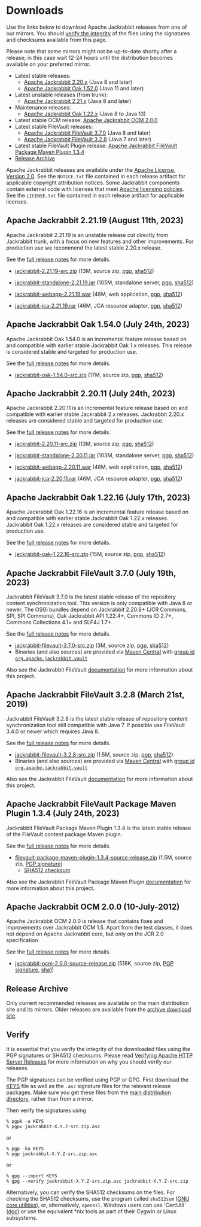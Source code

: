 <!--
   Licensed to the Apache Software Foundation (ASF) under one or more
   contributor license agreements.  See the NOTICE file distributed with
   this work for additional information regarding copyright ownership.
   The ASF licenses this file to You under the Apache License, Version 2.0
   (the "License"); you may not use this file except in compliance with
   the License.  You may obtain a copy of the License at

       https://www.apache.org/licenses/LICENSE-2.0

   Unless required by applicable law or agreed to in writing, software
   distributed under the License is distributed on an "AS IS" BASIS,
   WITHOUT WARRANTIES OR CONDITIONS OF ANY KIND, either express or implied.
   See the License for the specific language governing permissions and
   limitations under the License.
-->

Downloads
=========

Use the links below to download Apache Jackrabbit releases from one of our
mirrors. You should [verify the integrity](#verify) of the files using
the signatures and checksums available from this page.

Please note that some mirrors might not be up-to-date shortly after a
release; in this case wait 12-24 hours until the distribution becomes available
on your preferred mirror.

* Latest stable releases:
    * [Apache Jackrabbit 2.20.x](#v2.20) (Java 8 and later)
    * [Apache Jackrabbit Oak 1.52.0](#latest) (Java 11 and later)
* Latest unstable releases (from trunk):
    * [Apache Jackrabbit 2.21.x](#v2.21) (Java 8 and later)
* Maintenance releases:
    * [Apache Jackrabbit Oak 1.22.x](#oak1.22) (Java 8 to Java 13)
* Latest stable OCM release: [Apache Jackrabbit OCM 2.0.0](#ocm)
* Latest stable FileVault releases:
    * [Apache Jackrabbit FileVault 3.7.0](#vlt) (Java 8 and later)
    * [Apache Jackrabbit FileVault 3.2.8](#vltjava7) (Java 7 and later)
* Latest stable FileVault Plugin release: [Apache Jackrabbit FileVault Package Maven Plugin 1.3.4](#vltplg)
* [Release Archive](#archive)

Apache Jackrabbit releases are available under the [Apache License, Version 2.0](https://www.apache.org/licenses/LICENSE-2.0).
See the `NOTICE.txt` file contained in each release artifact for applicable copyright attribution notices.
Some Jackrabbit components contain external code with licenses that meet [Apache licensing policies](https://www.apache.org/legal/resolved.html).
See the `LICENSE.txt` file contained in each release artifact for applicable licenses.




<a class='anchor' name='v2.21'></a>
Apache Jackrabbit 2.21.19 (August 11th, 2023)
---------------------------------------------
Apache Jackrabbit 2.21.19 is an unstable release cut directly from
Jackrabbit trunk, with a focus on new features and other
improvements. For production use we recommend the latest stable 2.20.x
release.

See the [full release notes](https://downloads.apache.org/jackrabbit/2.21.19/RELEASE-NOTES.txt) for more details.

* [jackrabbit-2.21.19-src.zip](https://www.apache.org/dyn/closer.lua/jackrabbit/2.21.19/jackrabbit-2.21.19-src.zip)
    (13M, source zip, [pgp](https://downloads.apache.org/jackrabbit/2.21.19/jackrabbit-2.21.19-src.zip.asc), [sha512](https://downloads.apache.org/jackrabbit/2.21.19/jackrabbit-2.21.19-src.zip.sha512))

* [jackrabbit-standalone-2.21.19.jar](https://www.apache.org/dyn/closer.lua/jackrabbit/2.21.19/jackrabbit-standalone-2.21.19.jar)
    (105M, standalone server, [pgp](https://downloads.apache.org/jackrabbit/2.21.19/jackrabbit-standalone-2.21.19.jar.asc), [sha512](https://downloads.apache.org/jackrabbit/2.21.19/jackrabbit-standalone-2.21.19.jar.sha512))

* [jackrabbit-webapp-2.21.19.war](https://www.apache.org/dyn/closer.lua/jackrabbit/2.21.19/jackrabbit-webapp-2.21.19.war)
    (48M, web application, [pgp](https://downloads.apache.org/jackrabbit/2.21.19/jackrabbit-webapp-2.21.19.war.asc), [sha512](https://downloads.apache.org/jackrabbit/2.21.19/jackrabbit-webapp-2.21.19.war.sha512))

* [jackrabbit-jca-2.21.19.rar](https://www.apache.org/dyn/closer.lua/jackrabbit/2.21.19/jackrabbit-jca-2.21.19.rar)
    (46M, JCA resource adapter, [pgp](https://downloads.apache.org/jackrabbit/2.21.19/jackrabbit-jca-2.21.19.rar.asc), [sha512](https://downloads.apache.org/jackrabbit/2.21.19/jackrabbit-jca-2.21.19.rar.sha512))
  



<a class='anchor' name='latest'></a>
Apache Jackrabbit Oak 1.54.0 (July 24th, 2023)
----------------------------------------------
Apache Jackrabbit Oak 1.54.0 is an incremental feature release based
on and compatible with earlier stable Jackrabbit Oak 1.x
releases. This release is considered stable and targeted for
production use.

See the [full release notes](https://downloads.apache.org/jackrabbit/oak/1.54.0/RELEASE-NOTES.txt) for more details.

* [jackrabbit-oak-1.54.0-src.zip](https://www.apache.org/dyn/closer.lua/jackrabbit/oak/1.54.0/jackrabbit-oak-1.54.0-src.zip)
    (17M, source zip, [pgp](https://downloads.apache.org/jackrabbit/oak/1.54.0/jackrabbit-oak-1.54.0-src.zip.asc), [sha512](https://downloads.apache.org/jackrabbit/oak/1.54.0/jackrabbit-oak-1.54.0-src.zip.sha512))




<a class='anchor' name='v2.20'></a>
Apache Jackrabbit 2.20.11 (July 24th, 2023)
-------------------------------------------
Apache Jackrabbit 2.20.11 is an incremental feature release based on
and compatible with earlier stable Jackrabbit 2.x releases. Jackrabbit
2.20.x releases are considered stable and targeted for production use.

See the [full release notes](https://downloads.apache.org/jackrabbit/2.20.11/RELEASE-NOTES.txt) for more details.

* [jackrabbit-2.20.11-src.zip](https://www.apache.org/dyn/closer.lua/jackrabbit/2.20.11/jackrabbit-2.20.11-src.zip)
    (13M, source zip, [pgp](https://downloads.apache.org/jackrabbit/2.20.11/jackrabbit-2.20.11-src.zip.asc), [sha512](https://downloads.apache.org/jackrabbit/2.20.11/jackrabbit-2.20.11-src.zip.sha512))

* [jackrabbit-standalone-2.20.11.jar](https://www.apache.org/dyn/closer.lua/jackrabbit/2.20.11/jackrabbit-standalone-2.20.11.jar)
    (103M, standalone server, [pgp](https://downloads.apache.org/jackrabbit/2.20.11/jackrabbit-standalone-2.20.11.jar.asc), [sha512](https://downloads.apache.org/jackrabbit/2.20.11/jackrabbit-standalone-2.20.11.jar.sha512))

* [jackrabbit-webapp-2.20.11.war](https://www.apache.org/dyn/closer.lua/jackrabbit/2.20.11/jackrabbit-webapp-2.20.11.war)
    (48M, web application, [pgp](https://downloads.apache.org/jackrabbit/2.20.11/jackrabbit-webapp-2.20.11.war.asc), [sha512](https://downloads.apache.org/jackrabbit/2.20.11/jackrabbit-webapp-2.20.11.war.sha512))

* [jackrabbit-jca-2.20.11.rar](https://www.apache.org/dyn/closer.lua/jackrabbit/2.20.11/jackrabbit-jca-2.20.11.rar)
    (46M, JCA resource adapter, [pgp](https://downloads.apache.org/jackrabbit/2.20.11/jackrabbit-jca-2.20.11.rar.asc), [sha512](https://downloads.apache.org/jackrabbit/2.20.11/jackrabbit-jca-2.20.11.rar.sha512))




<a class='anchor' name='oak1.22'></a>
Apache Jackrabbit Oak 1.22.16 (July 17th, 2023)
-----------------------------------------------
Apache Jackrabbit Oak 1.22.16 is an incremental feature release based on
and compatible with earlier stable Jackrabbit Oak 1.22.x
releases. Jackrabbit Oak 1.22.x releases are considered stable and
targeted for production use.

See the [full release notes](https://downloads.apache.org/jackrabbit/oak/1.22.16/RELEASE-NOTES.txt) for more details.

* [jackrabbit-oak-1.22.16-src.zip](https://www.apache.org/dyn/closer.lua/jackrabbit/oak/1.22.16/jackrabbit-oak-1.22.16-src.zip)
    (15M, source zip, [pgp](https://downloads.apache.org/jackrabbit/oak/1.22.16/jackrabbit-oak-1.22.16-src.zip.asc), [sha512](https://downloads.apache.org/jackrabbit/oak/1.22.16/jackrabbit-oak-1.22.16-src.zip.sha512))




<a class='anchor' name='vlt'></a>
Apache Jackrabbit FileVault 3.7.0 (July 19th, 2023)
------------------------------------------------------
Jackrabbit FileVault 3.7.0 is the latest stable release of the repository content synchronization tool. This version is only compatible with Java 8 or newer. The OSGi bundles depend on Jackrabbit 2.20.8+ (JCR Commons, SPI, SPI Commons), Oak Jackrabbit API 1.22.4+, Commons IO 2.7+, Commons Collections 4.1+ and SLF4J 1.7+.

See the [full release notes](https://downloads.apache.org/jackrabbit/filevault/3.7.0/RELEASE-NOTES.txt) for more details.

* [jackrabbit-filevault-3.7.0-src.zip](https://www.apache.org/dyn/closer.lua/jackrabbit/filevault/3.7.0/jackrabbit-filevault-3.7.0-src.zip)
    (3M, source zip, [pgp](https://downloads.apache.org/jackrabbit/filevault/3.7.0/jackrabbit-filevault-3.6.8-src.zip.asc), [sha512](https://downloads.apache.org/jackrabbit/filevault/3.7.0/jackrabbit-filevault-3.7.0-src.zip.sha512))
* Binaries (and also sources) are provided via [Maven Central](https://central.sonatype.org/) with [group id `org.apache.jackrabbit.vault`](https://repo1.maven.org/maven2/org/apache/jackrabbit/vault/)

Also see the Jackrabbit FileVault [documentation](/filevault/index.html) for more information about this project.




<a class='anchor' name='vltjava7'></a>
Apache Jackrabbit FileVault 3.2.8 (March 21st, 2019)
--------------------------------------------------
Jackrabbit FileVault 3.2.8 is the latest stable release of repository content synchronization tool still compatible with Java 7. If possible use FileVault 3.4.0 or newer which requires Java 8.

See the [full release notes](https://downloads.apache.org/jackrabbit/filevault/3.2.8/RELEASE-NOTES.txt) for more details.

* [jackrabbit-filevault-3.2.8-src.zip](https://www.apache.org/dyn/closer.lua/jackrabbit/filevault/3.2.8/jackrabbit-filevault-3.2.8-src.zip)
    (1.5M, source zip, [pgp](https://downloads.apache.org/jackrabbit/filevault/3.2.8/jackrabbit-filevault-3.2.8-src.zip.asc), [sha512](https://downloads.apache.org/jackrabbit/filevault/3.2.8/jackrabbit-filevault-3.2.8-src.zip.sha512))
* Binaries (and also sources) are provided via [Maven Central](https://central.sonatype.org/) with [group id `org.apache.jackrabbit.vault`](https://repo1.maven.org/maven2/org/apache/jackrabbit/vault/)

Also see the Jackrabbit FileVault [documentation](/filevault/index.html) for more information about this project.




<a class='anchor' name='vltplg'></a>
Apache Jackrabbit FileVault Package Maven Plugin 1.3.4 (July 24th, 2023)
------------------------------------------------------------------------
Jackrabbit FileVault Package Maven Plugin 1.3.4 is the latest stable release of the FileVault content package Maven plugin.

See the [full release notes](https://downloads.apache.org/jackrabbit/filevault-package-maven-plugin/1.3.4/RELEASE-NOTES.md) for more details.

* [filevault-package-maven-plugin-1.3.4-source-release.zip](https://www.apache.org/dyn/closer.lua/jackrabbit/filevault-package-maven-plugin/1.3.4/filevault-package-maven-plugin-1.3.4-source-release.zip)
    (1.5M, source zip, [PGP signature](https://downloads.apache.org/jackrabbit/filevault-package-maven-plugin/1.3.4/filevault-package-maven-plugin-1.3.4-source-release.zip.asc))
    * [SHA512 checksum](https://downloads.apache.org/jackrabbit/filevault-package-maven-plugin/1.3.4/filevault-package-maven-plugin-1.3.4-source-release.zip.sha512)

Also see the Jackrabbit FileVault Package Maven Plugin [documentation](/filevault-package-maven-plugin/index.html) for more information about this project.




<a class='anchor' name='ocm'></a>
Apache Jackrabbit OCM 2.0.0 (10-July-2012)
------------------------------------------
Apache Jackrabbit OCM 2.0.0  is release that contains fixes and improvements over Jackrabbit OCM 1.5.
Apart from the test classes, it does not depend on Apache Jackrabbit core, but only on the JCR 2.0 specification

See the [full release notes](https://downloads.apache.org/jackrabbit/ocm/2.0.0/RELEASE-NOTES.txt) for more details.

* [jackrabbit-ocm-2.0.0-source-release.zip](https://www.apache.org/dyn/closer.lua/jackrabbit/ocm/2.0.0/jackrabbit-ocm-2.0.0-source-release.zip)
    (518K, source zip, [PGP signature](https://downloads.apache.org/jackrabbit/ocm/2.0.0/jackrabbit-ocm-2.0.0-source-release.zip.asc), [sha1](https://downloads.apache.org/jackrabbit/ocm/2.0.0/jackrabbit-ocm-2.0.0-source-release.zip.sha1))


<a class='anchor' name='archive'></a>
Release Archive
---------------
Only current recommended releases are available on the main distribution
site and its mirrors. Older releases are available from the [archive download site](http://archive.apache.org/dist/jackrabbit/).


<a class='anchor' name='verify'></a>
Verify
------

It is essential that you verify the integrity of the downloaded files using the PGP signatures or SHA512 checksums.
Please read [Verifying Apache HTTP Server Releases](http://httpd.apache.org/dev/verification.html) for more information
on why you should verify our releases.

The PGP signatures can be verified using PGP or GPG. First download the [KEYS](https://downloads.apache.org/jackrabbit/KEYS)
file as well as the `.asc` signature files for the relevant release packages. Make sure you get these files from
the [main distribution directory](https://downloads.apache.org/jackrabbit/), rather than from a mirror.

Then verify the signatures using

    % pgpk -a KEYS
    % pgpv jackrabbit-X.Y.Z-src.zip.asc

or

    % pgp -ka KEYS
    % pgp jackrabbit-X.Y.Z-src.zip.asc

or

    % gpg --import KEYS
    % gpg --verify jackrabbit-X.Y.Z-src.zip.asc jackrabbit-X.Y.Z-src.zip


Alternatively, you can verify the SHA512 checksums on the files. For checking the SHA512 checksums, use the program
called `sha512sum` ([GNU core utilities](http://www.gnu.org/software/coreutils/)), or, alternatively, `openssl`.
Windows users can use 'CertUtil` ([doc](https://docs.microsoft.com/en-us/windows-server/administration/windows-commands/certutil))
or use the equivalent *nix tools as part of their Cygwin or Linux subsystems.
